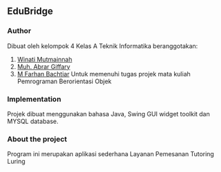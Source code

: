 ## EduBridge

### Author
Dibuat oleh kelompok 4 Kelas A Teknik Informatika beranggotakan:
1. [Winati Mutmainnah](https://github.com/winati17)
2. [Muh. Abrar Giffary](https://github.com/AbrarGiffary)
3. [M Farhan Bachtiar](https://github.com/Farhann30)
Untuk memenuhi tugas projek mata kuliah Pemrograman Berorientasi Objek

### Implementation
Projek dibuat menggunakan bahasa Java, Swing GUI widget toolkit dan MYSQL database.

### About the project 
Program ini merupakan aplikasi sederhana Layanan Pemesanan Tutoring Luring

